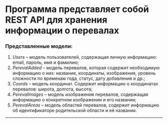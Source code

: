 # Программа представляет собой REST API для хранения информации о перевалах

### Представленные модели:
1) *Users* – модель пользователей, содержащая личную информацию: email, пароль, имя и фамилию;
2) *PerevalAdded* – модель перевалов, которая содержит необходимую информацию о них: название, координаты, изображения, уровень сложности по временам года, статус, дату добавления и др.;
3) *Coords* – модель координат. Содержит информацию о координатах перевалов: широта, долгота, высота;
4) *PerevalImages* – модель изображения перевалов, содержащая информацию о конкретном изображении и его названии;
5) *PerevalAreas* – модель областей перевалов, содержит информацию об идентификаторе родительской области и её названии.
____
